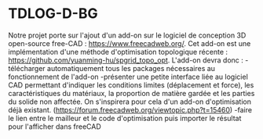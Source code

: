# TDLOG-D-BG
Notre projet porte sur l'ajout d'un add-on sur le logiciel de conception 3D open-source free-CAD : https://www.freecadweb.org/.
Cet add-on est une implémentation d'une méthode d'optimisation topologique récente : https://github.com/yuanming-hu/spgrid_topo_opt.
L'add-on devra donc :
-télécharger automatiquement tous les packages nécessaires au fonctionnement de l'add-on
-présenter une petite interface liée au logiciel CAD permettant d'indiquer les conditions limites (déplacement et force), les caractéristiques du matériaux, la proportion de matière gardée et les parties du solide non affectée. On s'inspirera pour cela d'un add-on d'optimisation déjà existant. (https://forum.freecadweb.org/viewtopic.php?t=15460)
-faire le lien entre le mailleur et le code d'optimisation puis importer le résultat pour l'afficher dans freeCAD
